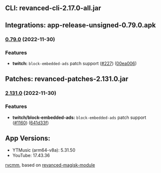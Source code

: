 ## CLI: revanced-cli-2.17.0-all.jar  
## Integrations: app-release-unsigned-0.79.0.apk  
### [0.79.0](https://github.com/revanced/revanced-integrations/compare/v0.78.1...v0.79.0) (2022-11-30)
### Features
* **twitch:** `block-embedded-ads` patch support ([#227](https://github.com/revanced/revanced-integrations/issues/227)) ([00ea006](https://github.com/revanced/revanced-integrations/commit/00ea006b8c2e395ba56e8e5b90c467542849be46))

  
## Patches: revanced-patches-2.131.0.jar  
### [2.131.0](https://github.com/revanced/revanced-patches/compare/v2.130.0...v2.131.0) (2022-11-30)
### Features
* **twitch/block-embedded-ads:** `block-embedded-ads` patch support ([#1160](https://github.com/revanced/revanced-patches/issues/1160)) ([641d33f](https://github.com/revanced/revanced-patches/commit/641d33fc7e213031124491bb468fb382267769aa))

  
## App Versions:  
* YTMusic (arm64-v8a): 5.31.50  
* YouTube: 17.43.36  

 [rvcmm](https://github.com/thrwKappu/rvcmm/), based on [revanced-magisk-module](https://github.com/j-hc/revanced-magisk-module)  
